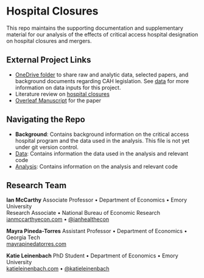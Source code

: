 # Hospital Closures

This repo maintains the supporting documentation and supplementary material for our analysis of the effects of critical access hospital designation on hospital closures and mergers.

## External Project Links

- [OneDrive folder](https://emory-my.sharepoint.com/:f:/r/personal/immccar_emory_edu/Documents/cah-closures?csf=1&web=1&e=RaWgzh) to share raw and analytic data, selected papers, and background documents regarding CAH legislation. See [data](data.md) for more information on data inputs for this project.
- Literature review on [hospital closures](https://www.researchrabbitapp.com/collection/public/NLVO5JEV6P) 
- [Overleaf Manuscript](https://www.overleaf.com/project/689f2b10a1bb823dcdec304d) for the paper

## Navigating the Repo

- **Background**: Contains background information on the critical access hospital program and the data used in the analysis. This file is not yet under git version control.
- [Data](data.md): Contains information the data used in the analysis and relevant code
- [Analysis](analysis.md): Contains information on the analysis and relevant code


## Research Team

**Ian McCarthy**
Associate Professor • Department of Economics • Emory University<br>
Research Associate • National Bureau of Economic Research<br>
[ianmccarthyecon.com](https://www.ianmccarthyecon.com) • [\@ianhealthecon](https://twitter.com/ianhealthecon)<br>


**Mayra Pineda-Torres**
Assistant Professor • Department of Economics • Georgia Tech<br>
[mayrapinedatorres.com](https://www.mayrapinedatorres.com/)<br>


**Katie Leinenbach**
PhD Student • Department of Economics • Emory University<br>
[katieleinenbach.com](https://www.katieleinenbach.com/) • [\@katieleinenbach](https://twitter.com/katieleinenbach)<br>